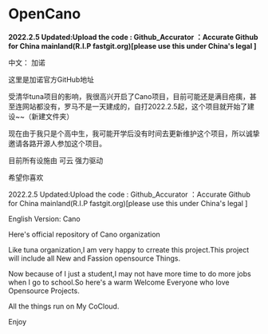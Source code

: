# OpenCano



**2022.2.5 Updated:Upload the code : Github_Accurator ：Accurate Github for China mainland(R.I.P  fastgit.org)[please use this under China's legal ]**




中文：
加诺


这里是加诺官方GitHub地址

受清华tuna项目的影响，我很高兴开启了Cano项目，目前可能还是满目疮痍，甚至连网站都没有，罗马不是一天建成的，自打2022.2.5起，这个项目就开始了建设~~（新建文件夹）

现在由于我只是个高中生，我可能开学后没有时间去更新维护这个项目，所以诚挚邀请各路开源人参加这个项目。

目前所有设施由 可云 强力驱动

希望你喜欢

2022.2.5 Updated:Upload the code : Github_Accurator ：Accurate Github for China mainland(R.I.P  fastgit.org)[please use this under China's legal ]






English Version:
Cano


Here's official repository of Cano organization

Like tuna organization,I am very happy to crreate this project.This project will include all New and Fassion opensource Things.

Now because of I just a student,I may not have more time to do more jobs when I go to school.So here's a warm Welcome Everyone who love Opensource Projects.

All the things run on My CoCloud.

Enjoy
